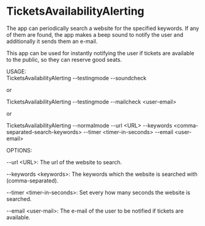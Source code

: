 # TicketsAvailabilityAlerting
The app can periodically search a website for the specified keywords.
If any of them are found, the app makes a beep sound to notify the user and additionally it sends them an e-mail.

This app can be used for instantly notifying the user if tickets are available to the public, so they can reserve good seats.

USAGE:   
TicketsAvailabilityAlerting --testingmode --soundcheck
	
or
	
TicketsAvailabilityAlerting --testingmode --mailcheck \<user-email\>

or 

TicketsAvailabilityAlerting --normalmode 
                            --url \<URL\>
			    --keywords \<comma-separated-search-keywords\> 
                            --timer \<timer-in-seconds\>
			    --email \<user-email\>

OPTIONS:

--url \<URL\>:               The url of the website to search.

--keywords \<keywords\>:       The keywords which the website is searched with (comma-separated).

--timer \<timer-in-seconds\>:  Set every how many seconds the website is searched.

--email \<user-mail\>:         The e-mail of the user to be notified if tickets are available.
